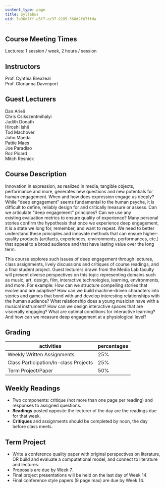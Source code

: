 ```yaml
---
content_type: page
title: Syllabus
uid: 7a36d7ff-e5f7-ec37-9285-568d2f67ffda
---
```


Course Meeting Times
--------------------

Lectures: 1 session / week, 2 hours / session

Instructors
-----------

Prof. Cynthia Breazeal  
Prof. Glorianna Davenport

Guest Lecturers
---------------

Dan Arieli  
Chris Csikszentmihalyi  
Judith Donath  
Hiroshi Ishii  
Tod Machover  
John Maeda  
Pattie Maes  
Joe Paradiso  
Roz Picard  
Mitch Resnick

Course Description
------------------

Innovation in expression, as realized in media, tangible objects, performance and more, generates new questions and new potentials for human engagement. When and how does expression engage us deeply? While "deep engagement" seems fundamental to the human psyche, it is difficult to define, reliably design for and critically measure or assess. Can we articulate "deep engagement" principles? Can we use any existing evaluation metrics to ensure quality of experience? Many personal stories confirm the hypothesis that once we experience deep engagement, it is a state we long for, remember, and want to repeat. We need to better understand these principles and innovate methods that can ensure higher-quality products (artifacts, experiences, environments, performances, etc.) that appeal to a broad audience and that have lasting value over the long term.

This course explores such issues of deep engagement through lectures, class assignments, lively discussions and critiques of course readings, and a final student project. Guest lecturers drawn from the Media Lab faculty will present diverse perspectives on this topic representing domains such as music, art, design, film, interactive technologies, learning, environments, and more. For example: How can we structure compelling stories that evolve and are adaptive? How can we build machine-driven characters into stories and games that bond with and develop interesting relationships with the human audience? What relationship does a young musician have with a musical instrument? How can we design interactive spaces that are viscerally engaging? What are optimal conditions for interactive learning? And how can we measure deep engagement at a physiological level?

Grading
-------

| activities | percentages |
| --- | --- |
| Weekly Written Assignments | 25% |
| Class Participation/In-class Projects | 25% |
| Term Project/Paper | 50% 

Weekly Readings
---------------

*   Two components: critique (not more than one page per reading) and responses to assigned questions.
*   **Readings** posted opposite the lecturer of the day are the readings due for that week.
*   **Critiques** and assignments should be completed by noon, the day before class meets.

Term Project
------------

*   Write a conference quality paper with original perspectives on literature, OR build and evaluate a computational model, and connect to literature and lectures.
*   Proposals are due by Week 7.
*   Final project presentations will be held on the last day of Week 14.
*   Final conference style papers (8 page max) are due by Week 14.